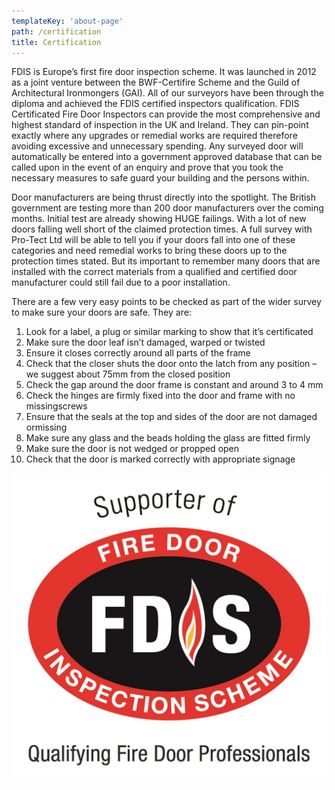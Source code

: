 ```yaml
---
templateKey: 'about-page'
path: /certification
title: Certification
---
```

FDIS is Europe’s first fire door inspection scheme. It was launched in 2012 as a joint venture between the BWF-Certifire Scheme and the Guild of Architectural Ironmongers (GAI). All of our surveyors have been through the diploma and achieved the FDIS certified inspectors qualification. FDIS Certificated Fire Door Inspectors can provide the most comprehensive and highest standard of inspection in the UK and Ireland. They can pin-point exactly where any upgrades or remedial works are required therefore avoiding excessive and unnecessary spending. Any surveyed door will automatically be entered into a government approved database that can be called upon in the event of an enquiry and prove that you took the necessary measures to safe guard your building and the persons within.

Door manufacturers are being thrust directly into the spotlight. The British government are testing more than 200 door manufacturers over the coming months. Initial test are already showing HUGE failings. With a lot of new doors falling well short of the claimed protection times. A full survey with Pro-Tect Ltd will be able to tell you if your doors fall into one of these categories and need remedial works to bring these doors up to the protection times stated. But its important to remember many doors that are installed with the correct materials from a qualified and certified door manufacturer could still fail due to a poor installation.

There are a few very easy points to be checked as part of the wider survey to make sure your doors are safe. They are:

1. Look for a label, a plug or similar marking to show that it’s certificated
2. Make sure the door leaf isn’t damaged, warped or twisted
3. Ensure it closes correctly around all parts of the frame
4. Check that the closer shuts the door onto the latch from any position – we suggest about 75mm from the closed position
5. Check the gap around the door frame is constant and around 3 to 4 mm
6. Check the hinges are firmly fixed into the door and frame with no missingscrews
7. Ensure that the seals at the top and sides of the door are not damaged ormissing
8. Make sure any glass and the beads holding the glass are fitted firmly
9. Make sure the door is not wedged or propped open
10. Check that the door is marked correctly with appropriate signage

![FDIS](../fdis.jpg)